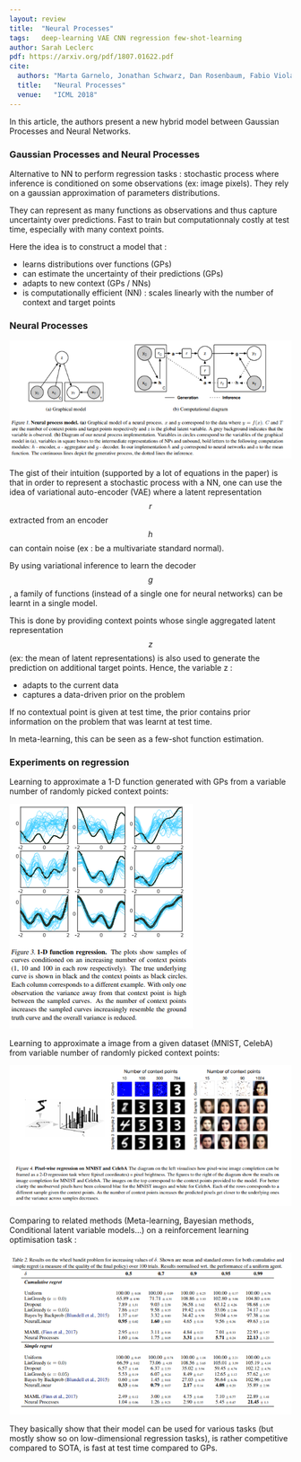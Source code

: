 ```yaml
---
layout: review
title:  "Neural Processes"
tags:   deep-learning VAE CNN regression few-shot-learning
author: Sarah Leclerc
pdf: https://arxiv.org/pdf/1807.01622.pdf
cite:
  authors: "Marta Garnelo, Jonathan Schwarz, Dan Rosenbaum, Fabio Viola, Danilo J. Rezende, S. M. Ali Eslami, Yee Whye Teh"
  title:   "Neural Processes"
  venue:   "ICML 2018"
---
```



In this article, the authors present a new hybrid model between Gaussian Processes and Neural Networks.


### Gaussian Processes and Neural Processes

Alternative to NN to perform regression tasks : stochastic process where inference is conditioned on some observations (ex: image pixels). They rely on a gaussian approximation of parameters distributions.

They can represent as many functions as observations and thus capture uncertainty over predictions. Fast to train but computationnaly costly at test time, especially with many context points.


Here the idea is to construct a model that :

- learns distributions over functions (GPs)
- can estimate the uncertainty of their predictions (GPs)
- adapts to new context (GPs / NNs)
- is computationally efficient (NN) : scales linearly with the number of context and target points

### Neural Processes

![](/deep-learning/images/neural-processes/np.png)

The gist of their intuition (supported by a lot of equations in the paper) is that in order to represent a stochastic process with a NN, one can use the idea of variational auto-encoder (VAE) where a latent representation $$r$$ extracted from an encoder $$h$$ can contain noise (ex : be a multivariate standard normal). 

By using variational inference to learn the decoder $$g$$, a family of functions (instead of a single one for neural networks) can be learnt in a single model.

This is done by providing context points whose single aggregated latent representation $$z$$ (ex: the mean of latent representations) is also used to generate the prediction on additional target points. Hence, the variable z :

- adapts to the current data
- captures a data-driven prior on the problem

If no contextual point is given at test time, the prior contains prior information on the problem that was learnt at test time.

In meta-learning, this can be seen as a few-shot function estimation.

### Experiments on regression

Learning to approximate a 1-D function generated with GPs from a variable number of randomly picked context points:

![](/deep-learning/images/neural-processes/1dreg.png)

Learning to approximate a image from a given dataset (MNIST, CelebA) from variable number of randomly picked context points:

![](/deep-learning/images/neural-processes/2dreg.png)

Comparing to related methods (Meta-learning, Bayesian methods, Conditional latent variable models...) on a reinforcement learning optimisation task :

![](/deep-learning/images/neural-processes/bandits.png)

They basically show that their model can be used for various tasks (but mostly show so on low-dimensional regression tasks), is rather competitive compared to SOTA, is fast at test time compared to GPs.